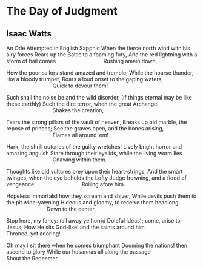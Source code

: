# The Day of Judgment
## Isaac Watts
An Ode Attempted in English Sapphic
When the fierce north wind with his airy forces
Rears up the Baltic to a foaming fury,
And the red lightning with a storm of hail comes
                               Rushing amain down,

How the poor sailors stand amazed and tremble,
While the hoarse thunder, like a bloody trumpet,
Roars a loud onset to the gaping waters,
                               Quick to devour them!

Such shall the noise be and the wild disorder,
(If things eternal may be like these earthly)
Such the dire terror, when the great Archangel
                               Shakes the creation,

Tears the strong pillars of the vault of heaven,
Breaks up old marble, the repose of princes;
See the graves open, and the bones arising,
                               Flames all around ’em!

Hark, the shrill outcries of the guilty wretches!
Lively bright horror and amazing anguish
Stare through their eyelids, while the living worm lies
                               Gnawing within them.

Thoughts like old vultures prey upon their heart-strings,
And the smart twinges, when the eye beholds the
Lofty Judge frowning, and a flood of vengeance
                               Rolling afore him.

Hopeless immortals! how they scream and shiver,
While devils push them to the pit wide-yawning
Hideous and gloomy, to receive them headlong
                           Down to the center.

Stop here, my fancy: (all away ye horrid
Doleful ideas); come, arise to Jesus;
How He sits God-like! and the saints around him
                               Throned, yet adoring!

Oh may I sit there when he comes triumphant
Dooming the nations! then ascend to glory
While our hosannas all along the passage
                               Shout the Redeemer.